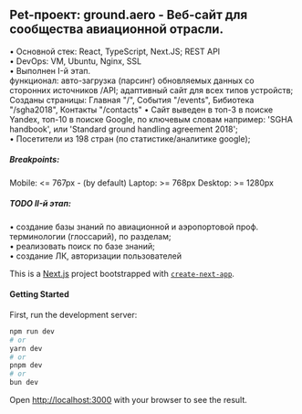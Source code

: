 ## Pet-проект: ground.aero - Веб-сайт для сообщества авиационной отрасли.
• Основной стек: React, TypeScript, Next.JS; REST API  
• DevOps: VM, Ubuntu, Nginx, SSL  
• Выполнен I-й этап.  
функционал: авто-загрузка (парсинг) обновляемых данных со сторонних источников /API; адаптивный сайт для всех типов устройств;  
Созданы страницы: Главная "/", События "/events", Бибиотека "/sgha2018", Контакты "/contacts"
• Сайт выведен в топ-3 в поиске Yandex, топ-10 в поиске Google, по ключевым словам например: 'SGHA handbook', или 'Standard ground handling agreement 2018';  
• Посетители из 198 стран (по статистике/аналитике google);  

##### Breakpoints:
Mobile: <= 767px - (by default)
Laptop: >= 768px 
Desktop: >= 1280px


##### TODO II-й этап: 
• создание базы знаний по авиационной и аэропортовой проф. терминологии (глоссарий), по разделам;  
• реализовать поиск по базе знаний;  
• создание ЛК, авторизации пользователей  



This is a [Next.js](https://nextjs.org/) project bootstrapped with [`create-next-app`](https://github.com/vercel/next.js/tree/canary/packages/create-next-app).


#### Getting Started

First, run the development server:

```bash
npm run dev
# or
yarn dev
# or
pnpm dev
# or
bun dev
```

Open [http://localhost:3000](http://localhost:3000) with your browser to see the result.